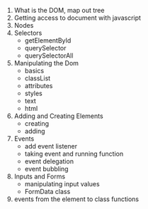 1. What is the DOM, map out tree
2. Getting access to document with javascript
3. Nodes
4. Selectors
    - getElementById
    - querySelector
    - querySelectorAll
5. Manipulating the Dom
    - basics
    - classList
    - attributes
    - styles
    - text
    - html
6. Adding and Creating Elements
    - creating
    - adding
7. Events
    - add event listener
    - taking event and running function
    - event delegation
    - event bubbling
8. Inputs and Forms
    - manipulating input values
    - FormData class
9. events from the element to class functions
